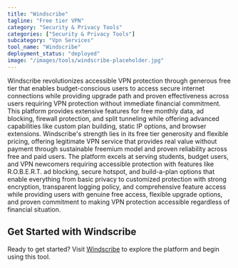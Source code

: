 ```yaml
---
title: "Windscribe"
tagline: "Free tier VPN"
category: "Security & Privacy Tools"
categories: ["Security & Privacy Tools"]
subcategory: "Vpn Services"
tool_name: "Windscribe"
deployment_status: "deployed"
image: "/images/tools/windscribe-placeholder.jpg"
---
```

Windscribe revolutionizes accessible VPN protection through generous free tier that enables budget-conscious users to access secure internet connections while providing upgrade path and proven effectiveness across users requiring VPN protection without immediate financial commitment. This platform provides extensive features for free monthly data, ad blocking, firewall protection, and split tunneling while offering advanced capabilities like custom plan building, static IP options, and browser extensions. Windscribe's strength lies in its free tier generosity and flexible pricing, offering legitimate VPN service that provides real value without payment through sustainable freemium model and proven reliability across free and paid users. The platform excels at serving students, budget users, and VPN newcomers requiring accessible protection with features like R.O.B.E.R.T. ad blocking, secure hotspot, and build-a-plan options that enable everything from basic privacy to customized protection with strong encryption, transparent logging policy, and comprehensive feature access while providing users with genuine free access, flexible upgrade options, and proven commitment to making VPN protection accessible regardless of financial situation.
## Get Started with Windscribe

Ready to get started? Visit [Windscribe](https://windscribe.com) to explore the platform and begin using this tool.
